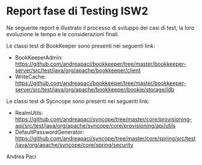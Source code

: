# Report fase di Testing ISW2
Ne seguente report è illustrato il processo di sviluppo dei casi di test, la loro evoluzione le tempo e le considerazioni finali.


Le classi test di BookKeeper sono presenti nei seguenti link:
- BookKeeperAdmin: https://github.com/andreapaci/bookkeeper/tree/master/bookkeeper-server/src/test/java/org/apache/bookkeeper/client
- WriteCache: https://github.com/andreapaci/bookkeeper/tree/master/bookkeeper-server/src/test/java/org/apache/bookkeeper/bookie/storage/ldb


Le classi test di Sycncope sono presenti nei seguenti link:
- RealmUtils: https://github.com/andreapaci/syncope/tree/master/core/provisioning-api/src/test/java/org/apache/syncope/core/provisioning/api/utils
- DefaultPasswordGenerator: https://github.com/andreapaci/syncope/tree/master/core/spring/src/test/java/org/apache/syncope/core/spring/security


Andrea Paci
